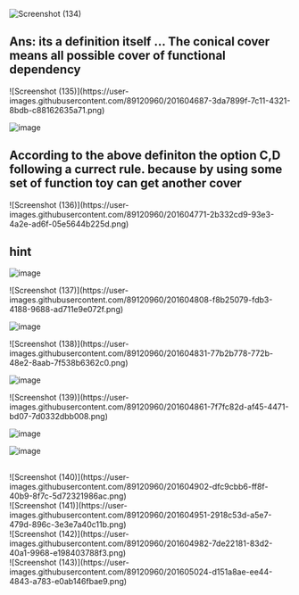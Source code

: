 
![Screenshot (134)](https://user-images.githubusercontent.com/89120960/201604604-c17c4572-e579-4ce9-857b-1a45e8da4396.png)

<h2>Ans: its a definition itself ... The conical cover means all possible cover of functional dependency</h2> 
<div></div>
![Screenshot (135)](https://user-images.githubusercontent.com/89120960/201604687-3da7899f-7c11-4321-8bdb-c88162635a71.png)

![image](https://user-images.githubusercontent.com/89120960/204488889-8d8326a6-d869-4089-957e-22c4c4629e3c.png)

<h2>According to the above definiton the option C,D following a currect rule. because by using some set of function toy can get another cover</h2>
<div></div>
![Screenshot (136)](https://user-images.githubusercontent.com/89120960/201604771-2b332cd9-93e3-4a2e-ad6f-05e5644b225d.png)

<h2>hint</h2>

![image](https://user-images.githubusercontent.com/89120960/204489725-f6267d59-cb71-4b25-8420-bba19d1df719.png)
<div></div>
![Screenshot (137)](https://user-images.githubusercontent.com/89120960/201604808-f8b25079-fdb3-4188-9688-ad711e9e072f.png)

![image](https://user-images.githubusercontent.com/89120960/204489913-fb920972-71dc-4ae7-8112-7c91ef2c2b5d.png)
<div></div>
![Screenshot (138)](https://user-images.githubusercontent.com/89120960/201604831-77b2b778-772b-48e2-8aab-7f538b6362c0.png)

![image](https://user-images.githubusercontent.com/89120960/204490891-8329422d-e5e3-4e75-aee9-9117f383e45e.png)

<div></div>
![Screenshot (139)](https://user-images.githubusercontent.com/89120960/201604861-7f7fc82d-af45-4471-bd07-7d0332dbb008.png)

![image](https://user-images.githubusercontent.com/89120960/204492076-62f1bd7d-81e8-497f-a78b-c6fdfe2226e3.png)

![image](https://user-images.githubusercontent.com/89120960/204492153-7d1c4491-0024-4e0b-bab4-f54040e951ae.png)
<div></div>
<h2></h2>
![Screenshot (140)](https://user-images.githubusercontent.com/89120960/201604902-dfc9cbb6-ff8f-40b9-8f7c-5d72321986ac.png)
  <div></div>
![Screenshot (141)](https://user-images.githubusercontent.com/89120960/201604951-2918c53d-a5e7-479d-896c-3e3e7a40c11b.png)
<div></div>
![Screenshot (142)](https://user-images.githubusercontent.com/89120960/201604982-7de22181-83d2-40a1-9968-e198403788f3.png)
<div></div>
![Screenshot (143)](https://user-images.githubusercontent.com/89120960/201605024-d151a8ae-ee44-4843-a783-e0ab146fbae9.png)
<div></div>
